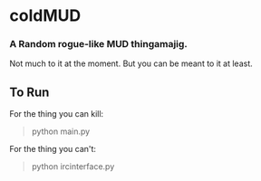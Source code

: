 # coldMUD
### A Random rogue-like MUD thingamajig.

Not much to it at the moment. 
But you can be meant to it at least.


## To Run
For the thing you can kill:
> python main.py

For the thing you can't:
> python ircinterface.py

